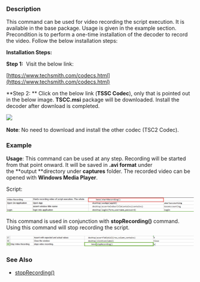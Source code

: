 ### Description

This command can be used for video recording the script execution. It is available in the base package. Usage is given in the example section. Precondition is to perform a one-time installation of the decoder to record the video. Follow the below installation steps:

**Installation Steps:**

**Step 1:**  Visit the below link:

[https://www.techsmith.com/codecs.html](https://www.techsmith.com/codecs.html)

**Step 2: ** Click on the below link (**TSSC Codec**), only that is pointed out in the below image. **TSCC.msi** package will be downloaded. Install the decoder after download is completed.

![](image/startRecording_01.png)

**Note**: No need to download and install the other codec (TSC2 Codec).

### Example

**Usage**: This command can be used at any step. Recording will be started from that point onward. It will be saved in **.avi format** under the **output **directory under **captures** folder. The recorded video can be opened with **Windows Media Player**.

Script:

![](image/startRecording_02.png)

This command is used in conjunction with **stopRecording()** command. Using this command will stop recording the script.

![](image/startRecording_03.png)

### See Also

*   [stopRecording()](https://confluence.ep.com/pages/viewpage.action?pageId=9985416)